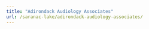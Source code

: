 ```yaml
---
title: "Adirondack Audiology Associates"
url: /saranac-lake/adirondack-audiology-associates/
---
```

